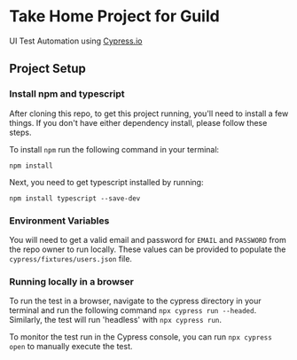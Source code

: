 # Take Home Project for Guild

UI Test Automation using [Cypress.io](https://cypress.io/)

## Project Setup

### Install npm and typescript

After cloning this repo, to get this project running, you'll need to install a few things.  If you don't have either dependency install, please follow these steps.

To install `npm` run the following command in your terminal:

```
npm install
```

Next, you need to get typescript installed by running:

```
npm install typescript --save-dev
```

### Environment Variables

You will need to get a valid email and password for `EMAIL` and `PASSWORD` from the repo owner to run locally.  These values can be provided to populate the `cypress/fixtures/users.json` file.

### Running locally in a browser

To run the test in a browser, navigate to the cypress directory in your terminal and run the following command `npx cypress run --headed`.  Similarly, the test will run 'headless' with `npx cypress run`.

To monitor the test run in the Cypress console, you can run `npx cypress open` to manually execute the test.